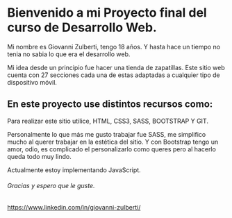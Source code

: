 # Bienvenido a mi Proyecto final del curso de Desarrollo Web. 

Mi nombre es Giovanni Zulberti, tengo 18 años. Y hasta hace un tiempo no tenia no sabia  lo que era el desarrollo web.

Mi idea desde un principio fue hacer una tienda de zapatillas. Este sitio web cuenta con 27 secciones cada una de estas adaptadas a cualquier tipo de dispositivo móvil.

## En este proyecto use distintos recursos como:

Para realizar este sitio utilice, HTML, CSS3, SASS, BOOTSTRAP Y GIT. 

Personalmente lo que más me gusto trabajar fue SASS, me simplifico mucho al querer trabajar en la estética del sitio. Y con Bootstrap tengo un amor, odio, es complicado el personalizarlo como queres pero al hacerlo queda todo muy lindo.

Actualmente estoy implementando JavaScript. 

###### Gracias y espero que le guste.
https://www.linkedin.com/in/giovanni-zulberti/